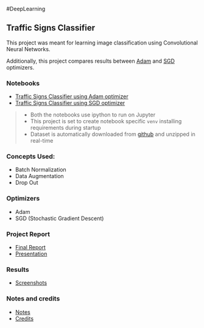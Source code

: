 #DeepLearning

## Traffic Signs Classifier

This project was meant for learning image classification using Convolutional Neural Networks.

Additionally, this project compares results between [Adam](https://keras.io/api/optimizers/adam/) and
[SGD](https://keras.io/api/optimizers/sgd/) optimizers.

### Notebooks
- [Traffic Signs Classifier using Adam optimizer](CNN_TSR_Final-Adam.ipynb)
- [Traffic Signs Classifier using SGD optimizer](CNN_TSR_Final-Gradient_Descent.ipynb)

> - Both the notebooks use ipython to run on Jupyter
> - This project is set to create notebook specific `venv` installing requirements during startup
> - Dataset is automatically downloaded from
> [github](https://github.com/thevickypedia/open-source/tree/main/traffic-signs-data) and unzipped in real-time

### Concepts Used:
* Batch Normalization
* Data Augmentation
* Drop Out

### Optimizers
* Adam
* SGD (Stochastic Gradient Descent)

### Project Report
- [Final Report](materials/report/CSC790_TrafficSignClassifier_Final_Report.docx)
- [Presentation](materials/report/CSC790_TrafficSignClassifier_Slides.pptx)

### Results
- [Screenshots](materials/results)

### Notes and credits
- [Notes](materials/markdown/notes.md)
- [Credits](materials/markdown/credits.md)
